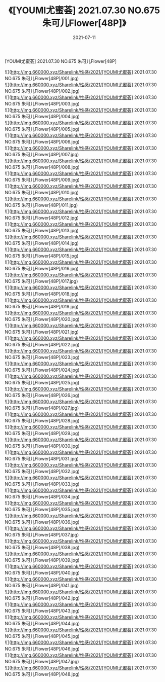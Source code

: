 ﻿---
layout: post
title:  《[YOUMI尤蜜荟] 2021.07.30 NO.675 朱可儿Flower[48P]》
date:   2021-07-11
img: http://img.660000.xyz/Sharelink/性感/2021/[YOUMI尤蜜荟] 2021.07.30 NO.675 朱可儿Flower[48P]/000.jpg
categories: [美女, 清纯, 唯美]
---

[YOUMI尤蜜荟] 2021.07.30 NO.675 朱可儿Flower[48P]

  ![](http://img.660000.xyz/Sharelink/性感/2021/[YOUMI尤蜜荟] 2021.07.30 NO.675 朱可儿Flower[48P]/001.jpg) <br> ![](http://img.660000.xyz/Sharelink/性感/2021/[YOUMI尤蜜荟] 2021.07.30 NO.675 朱可儿Flower[48P]/002.jpg) <br> ![](http://img.660000.xyz/Sharelink/性感/2021/[YOUMI尤蜜荟] 2021.07.30 NO.675 朱可儿Flower[48P]/003.jpg) <br> ![](http://img.660000.xyz/Sharelink/性感/2021/[YOUMI尤蜜荟] 2021.07.30 NO.675 朱可儿Flower[48P]/004.jpg) <br> ![](http://img.660000.xyz/Sharelink/性感/2021/[YOUMI尤蜜荟] 2021.07.30 NO.675 朱可儿Flower[48P]/005.jpg) <br> ![](http://img.660000.xyz/Sharelink/性感/2021/[YOUMI尤蜜荟] 2021.07.30 NO.675 朱可儿Flower[48P]/006.jpg) <br> ![](http://img.660000.xyz/Sharelink/性感/2021/[YOUMI尤蜜荟] 2021.07.30 NO.675 朱可儿Flower[48P]/007.jpg) <br> ![](http://img.660000.xyz/Sharelink/性感/2021/[YOUMI尤蜜荟] 2021.07.30 NO.675 朱可儿Flower[48P]/008.jpg) <br> ![](http://img.660000.xyz/Sharelink/性感/2021/[YOUMI尤蜜荟] 2021.07.30 NO.675 朱可儿Flower[48P]/009.jpg) <br> ![](http://img.660000.xyz/Sharelink/性感/2021/[YOUMI尤蜜荟] 2021.07.30 NO.675 朱可儿Flower[48P]/010.jpg) <br> ![](http://img.660000.xyz/Sharelink/性感/2021/[YOUMI尤蜜荟] 2021.07.30 NO.675 朱可儿Flower[48P]/011.jpg) <br> ![](http://img.660000.xyz/Sharelink/性感/2021/[YOUMI尤蜜荟] 2021.07.30 NO.675 朱可儿Flower[48P]/012.jpg) <br> ![](http://img.660000.xyz/Sharelink/性感/2021/[YOUMI尤蜜荟] 2021.07.30 NO.675 朱可儿Flower[48P]/013.jpg) <br> ![](http://img.660000.xyz/Sharelink/性感/2021/[YOUMI尤蜜荟] 2021.07.30 NO.675 朱可儿Flower[48P]/014.jpg) <br> ![](http://img.660000.xyz/Sharelink/性感/2021/[YOUMI尤蜜荟] 2021.07.30 NO.675 朱可儿Flower[48P]/015.jpg) <br> ![](http://img.660000.xyz/Sharelink/性感/2021/[YOUMI尤蜜荟] 2021.07.30 NO.675 朱可儿Flower[48P]/016.jpg) <br> ![](http://img.660000.xyz/Sharelink/性感/2021/[YOUMI尤蜜荟] 2021.07.30 NO.675 朱可儿Flower[48P]/017.jpg) <br> ![](http://img.660000.xyz/Sharelink/性感/2021/[YOUMI尤蜜荟] 2021.07.30 NO.675 朱可儿Flower[48P]/018.jpg) <br> ![](http://img.660000.xyz/Sharelink/性感/2021/[YOUMI尤蜜荟] 2021.07.30 NO.675 朱可儿Flower[48P]/019.jpg) <br> ![](http://img.660000.xyz/Sharelink/性感/2021/[YOUMI尤蜜荟] 2021.07.30 NO.675 朱可儿Flower[48P]/020.jpg) <br> ![](http://img.660000.xyz/Sharelink/性感/2021/[YOUMI尤蜜荟] 2021.07.30 NO.675 朱可儿Flower[48P]/021.jpg) <br> ![](http://img.660000.xyz/Sharelink/性感/2021/[YOUMI尤蜜荟] 2021.07.30 NO.675 朱可儿Flower[48P]/022.jpg) <br> ![](http://img.660000.xyz/Sharelink/性感/2021/[YOUMI尤蜜荟] 2021.07.30 NO.675 朱可儿Flower[48P]/023.jpg) <br> ![](http://img.660000.xyz/Sharelink/性感/2021/[YOUMI尤蜜荟] 2021.07.30 NO.675 朱可儿Flower[48P]/024.jpg) <br> ![](http://img.660000.xyz/Sharelink/性感/2021/[YOUMI尤蜜荟] 2021.07.30 NO.675 朱可儿Flower[48P]/025.jpg) <br> ![](http://img.660000.xyz/Sharelink/性感/2021/[YOUMI尤蜜荟] 2021.07.30 NO.675 朱可儿Flower[48P]/026.jpg) <br> ![](http://img.660000.xyz/Sharelink/性感/2021/[YOUMI尤蜜荟] 2021.07.30 NO.675 朱可儿Flower[48P]/027.jpg) <br> ![](http://img.660000.xyz/Sharelink/性感/2021/[YOUMI尤蜜荟] 2021.07.30 NO.675 朱可儿Flower[48P]/028.jpg) <br> ![](http://img.660000.xyz/Sharelink/性感/2021/[YOUMI尤蜜荟] 2021.07.30 NO.675 朱可儿Flower[48P]/029.jpg) <br> ![](http://img.660000.xyz/Sharelink/性感/2021/[YOUMI尤蜜荟] 2021.07.30 NO.675 朱可儿Flower[48P]/030.jpg) <br> ![](http://img.660000.xyz/Sharelink/性感/2021/[YOUMI尤蜜荟] 2021.07.30 NO.675 朱可儿Flower[48P]/031.jpg) <br> ![](http://img.660000.xyz/Sharelink/性感/2021/[YOUMI尤蜜荟] 2021.07.30 NO.675 朱可儿Flower[48P]/032.jpg) <br> ![](http://img.660000.xyz/Sharelink/性感/2021/[YOUMI尤蜜荟] 2021.07.30 NO.675 朱可儿Flower[48P]/033.jpg) <br> ![](http://img.660000.xyz/Sharelink/性感/2021/[YOUMI尤蜜荟] 2021.07.30 NO.675 朱可儿Flower[48P]/034.jpg) <br> ![](http://img.660000.xyz/Sharelink/性感/2021/[YOUMI尤蜜荟] 2021.07.30 NO.675 朱可儿Flower[48P]/035.jpg) <br> ![](http://img.660000.xyz/Sharelink/性感/2021/[YOUMI尤蜜荟] 2021.07.30 NO.675 朱可儿Flower[48P]/036.jpg) <br> ![](http://img.660000.xyz/Sharelink/性感/2021/[YOUMI尤蜜荟] 2021.07.30 NO.675 朱可儿Flower[48P]/037.jpg) <br> ![](http://img.660000.xyz/Sharelink/性感/2021/[YOUMI尤蜜荟] 2021.07.30 NO.675 朱可儿Flower[48P]/038.jpg) <br> ![](http://img.660000.xyz/Sharelink/性感/2021/[YOUMI尤蜜荟] 2021.07.30 NO.675 朱可儿Flower[48P]/039.jpg) <br> ![](http://img.660000.xyz/Sharelink/性感/2021/[YOUMI尤蜜荟] 2021.07.30 NO.675 朱可儿Flower[48P]/040.jpg) <br> ![](http://img.660000.xyz/Sharelink/性感/2021/[YOUMI尤蜜荟] 2021.07.30 NO.675 朱可儿Flower[48P]/041.jpg) <br> ![](http://img.660000.xyz/Sharelink/性感/2021/[YOUMI尤蜜荟] 2021.07.30 NO.675 朱可儿Flower[48P]/042.jpg) <br> ![](http://img.660000.xyz/Sharelink/性感/2021/[YOUMI尤蜜荟] 2021.07.30 NO.675 朱可儿Flower[48P]/043.jpg) <br> ![](http://img.660000.xyz/Sharelink/性感/2021/[YOUMI尤蜜荟] 2021.07.30 NO.675 朱可儿Flower[48P]/044.jpg) <br> ![](http://img.660000.xyz/Sharelink/性感/2021/[YOUMI尤蜜荟] 2021.07.30 NO.675 朱可儿Flower[48P]/045.jpg) <br> ![](http://img.660000.xyz/Sharelink/性感/2021/[YOUMI尤蜜荟] 2021.07.30 NO.675 朱可儿Flower[48P]/046.jpg) <br> ![](http://img.660000.xyz/Sharelink/性感/2021/[YOUMI尤蜜荟] 2021.07.30 NO.675 朱可儿Flower[48P]/047.jpg) <br> ![](http://img.660000.xyz/Sharelink/性感/2021/[YOUMI尤蜜荟] 2021.07.30 NO.675 朱可儿Flower[48P]/048.jpg) <br>